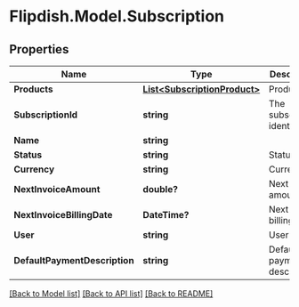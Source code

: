 # Flipdish.Model.Subscription
## Properties

Name | Type | Description | Notes
------------ | ------------- | ------------- | -------------
**Products** | [**List&lt;SubscriptionProduct&gt;**](SubscriptionProduct.md) | Products | 
**SubscriptionId** | **string** | The subscription identifier | 
**Name** | **string** |  | 
**Status** | **string** | Status | 
**Currency** | **string** | Currency | 
**NextInvoiceAmount** | **double?** | Next invoice amount | [optional] 
**NextInvoiceBillingDate** | **DateTime?** | Next invoice billing date | [optional] 
**User** | **string** | User | 
**DefaultPaymentDescription** | **string** | Default payment description | 

[[Back to Model list]](../README.md#documentation-for-models) [[Back to API list]](../README.md#documentation-for-api-endpoints) [[Back to README]](../README.md)

